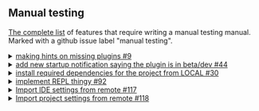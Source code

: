 ## Manual testing ##

[The complete list](https://github.com/Aalto-LeTech/intellij-plugin/labels/manual%20testing) of features that require writing
a manual testing manual. Marked with a github issue label "manual testing".


<details>
  <summary>
    <a href="https://github.com/Aalto-LeTech/intellij-plugin/issues/9">making hints on missing plugins #9</a>
  </summary>
  <div>
    <h5>Part 1. Checking missing plugins</h5>
    <ol>
      <li>Ensure "Scala" plugin is not installed <b>(File | Settings | Plugins | Marketplace)</b></li>
      <li>Restart an IDE</li>
      <li>Observe a notification saying
        <br/>
        <i>
        "A+
        The additional plugin(s) must be installed and enabled for the A+ plugin to work properly (Scala).
        <br/>
        <a href="">Install missing (Scala) plugin(s).</a>"
       </i>
      </li>
      <li>Click on the highlighted part of the notification, approve restart of the IDE</li>
      <li>After the restart is done, ensure there is no notification anymore</li>
    </ol>
  </div>
  <div>
    <h5>Part 2. Checking disabled plugins</h5>
    <ol>
      <li>Ensure 'Scala' plugin is installed and disabled
        <img src="images/%239_disable_plugin.png" alt="Ensure 'Scala' plugin is installed and disabled">
      </li>
      <li>Restart an IDE</li>
      <li>Observe a notification
        <img src="images/%239_enable_plugins_notification.png" alt="Observe a notification">
      </li>
      <li>Click on the highlighted part of the notification</li>
      <li>Check the notification became inactive
        <img src="images/%239_notification_inactive.png" alt="Check the notification became inactive">
      </li>
      <li>After the restart is done, ensure there is no notification anymore</li>
    </ol>  
  </div>
</details>
<details>
  <summary>
    <a href="https://github.com/Aalto-LeTech/intellij-plugin/issues/44">add new startup notification saying the plugin is in beta/dev #44</a>
  </summary>
  <div>
    <h5>Checking the notification regard the current A+ Course plugin version</h5>
    <ol>
      <li>Ensure "A+ Course" plugin is installed <b>(File | Settings | Plugins | Installed)</b> and check the plugin version from the plugin window or <a href="https://plugins.jetbrains.com/plugin/13634-a-plugin-for-intellij/versions">online.</a></li>
      <li>Restart an IDE</li>
      <li>Observe a notification saying and ensure the version matches the one shown for the plugin.
        <br/>
        <i>
          "A+ Courses plugin is under development: You are using version <b>0.1.0</b> of A+ Courses plugin, which is a pre-release version of the plugin and still under development. Some features of this plugin are still probably missing, and the plugin is not yet tested thoroughly. Use this plugin with caution and on your own risk!
       </i>
      </li>
      <li>The notification should remain after the restart is done.</li>
    </ol>
  </div>
</details>
<details>
  <summary>
    <a href="https://github.com/Aalto-LeTech/intellij-plugin/issues/30">install required
    dependencies for the project from LOCAL #30</a>
  </summary>
  <div>
    <h5>Part 1. Importing a module by double-clicking it</h5>
    <ol>
      <li>Create a new project.</li>
      <li>
        Open the <em>Modules</em> tool window (if it is not open). <sub>You may have to wait a
        few seconds for the list of modules to be initialized. If the initialization takes more
        than 10&nbsp;seconds, consider it an error.</sub>
      </li>
      <li>Select <em>GoodStuff</em> from the list and double click it.</li>
      <li>
        Ensure that <em>GoodStuff</em> and <em>O1Library</em> appear as loaded modules in the
        project tree, and their contents match the image below:<br/>
        <img src="images/30_module_loaded.png" alt="GoodStuff and O1Library contents" /><br/>
        <sub>It shouldn't take longer than 5 seconds for modules to be imported.</sub>
      </li>
      <li>
        Ensure that <em>GoodStuff</em> and <em>O1Library</em> are marked <em>Installed</em> in the
        <em>Modules</em> tool window.
      </li>
    </ol>
  </div>
  <div>
    <h5>Part 2. Importing a module using context menu.</h5>
    <ol>
      <li>
        Continuing from <strong>Part 1</strong>, right-click a non-installed module of your choice
        in the <em>Modules</em> tool window. <sub>On Mac with only one mouse button, you may need
        to use some other gesture to open a context menu, like holding <em>Ctrl</em> key while
        clicking. Use the way that is standard to the system.</sub>
      </li>
      <li>Ensure that a pop-up menu appears next to the mouse pointer.</li>
      <li>Click <em>Import A+ Module</em> menu item.</li>
      <li>
        Ensure that the module appears in the project tree. <sub>If module has dependencies, those
        are imported too. If other modules appear in the project tree in this step, you can assume
        they are dependencies of the module you chose and ignore them.</sub>
      </li>
      <li>
        Ensure that the module is marked <em>Installed</em> in the <em>Modules</em> tool window.
      </li>
    </ol>
  </div>
  <div>
    <h5>Part 3. Importing multiple modules using toolbar button.</h5>
    <ol>
      <li>
        Continuing from <strong>Part 2</strong>, select multiple non-installed modules in the
        <em>Modules</em> tool window by clicking them while holding <em>Ctrl</em> key.
        <sub>Again, Mac may do things differently, so use the way to select multiple items that is
        standard to the system.</sub>
      </li>
      <li>
        Click <em>Import A+ Module</em> toolbar button on the top of the <em>Modules</em> tool
        window. <sub>The button is denoted with a "download" icon.</sub>
      </li>
      <li>
        Ensure that the selected modules appear in the project tree. <sub>Again, in case other
        modules appear there as well, assume they are appropriate dependencies and ignore them.
        </sub>
      </li>
      <li>
        Ensure that the modules you selected are marked <em>Installed</em> in the <em>Modules</em>
        tool window.
      </li>
    </ol>
  </div>
</details>
<details>
  <summary>
    <a href="https://github.com/Aalto-LeTech/intellij-plugin/issues/92">implement REPL thingy #92</a>
  </summary>
  <div>
    <h5>Part 1. Importing a module</h5>
    <ol>
      <li>Create a new project.</li>
      <li>
        Open the <em>Modules</em> tool window (if it is not open). <sub>You may have to wait a
        few seconds for the list of modules to be initialized. If the initialization takes more
        than 10&nbsp;seconds, consider it an error.</sub>
      </li>
      <li>Select <em>GoodStuff</em> from the list and double click it.</li>
      <li>
        Ensure that <em>GoodStuff</em> and <em>O1Library</em> appear as loaded modules in the
        project tree, and their contents match the image below:<br/>
        <img src="images/30_module_loaded.png" alt="GoodStuff and O1Library contents" /><br/>
        <sub>It shouldn't take longer than 5 seconds for modules to be imported.</sub>
      </li>
    </ol>
  </div>
  <div>
      <h5>Part 2. Verifying the REPL</h5>
      <ol>
        <li>Ensure Scala Plugin is installed and enabled</li>
        <li>Ensure Scala SDK is set properly <b>(File | Project Structure | Global Libraries | Add | Scala SDK)</b></li>
        <li>Open REPL by choosing a folder or a file within <em>GoodStuff</em> module <a href="https://confluence.jetbrains.com/pages/viewpage.action?pageId=53326891">(how-to)</a></li>
        <div>
          <h6>Part 2.1. REPL configuration dialog is shown, checkbox unchecked</h6>
            <ol>
            <li>When the REPL configuration dialog, that looks like the following image is shown, uncheck the "Don't show this window again" checkbox, click <em>OK</em>.<img src="images/%2392_REPL_configuration_dialog_initial.png" alt="REPL dialog" /></li>
            <li>Ensure the REPL that looks like the next one is shown. <img src="images/%2366_scala_REPL_workDir_and_classPath.png" alt="REPL" style="max-width: 50;max-width: 56% !important;"/></li>
            <li>Close the REPL and start it again.</li>
            <li>Ensure the REPL configuration dialog is shown, click "Cancel".</li>
            </ol>
        </div>
        <div>
          <h6>Part 2.2. REPL configuration dialog is shown, checkbox unchecked, valid changes</h6>
            <ol>
            <li>When the REPL configuration dialog, that looks like previous image is shown, uncheck the "Don't show this window again" checkbox.</li>
            <li>Under "User classpath and SDK of module" change the module to be <em>"O1Library"</em>, also select <em>"O1Library"</em>'s files source as a "Working directory", click <em>OK</em>.</li>
            <li>Ensure the REPL that looks like like the next one is shown, then close REPL. <img src="images/%2392_changed_module.png" alt="REPL" /></li>             
            </ol>
        </div> 
        <div>
          <h6>Part 2.3. REPL configuration dialog is shown, checkbox unchecked, invalid changes</h6>
            <ol>
            <li>When the REPL configuration dialog, that looks like previous image is shown, uncheck the "Don't show this window again" checkbox.</li>
            <li>Under "User classpath and SDK of module" change the module to be <em>"O1Library"</em>, also select <em>"GoodStuff"</em>'s files source as a "Working directory", click <em>OK</em>.</li>
            <li>Ensure the REPL that looks like the next image is shown, close the REPL.<img src="images/%2392_mixed_case_changed.png" alt="REPL" /></li>
            </ol>
        </div>
        <div>              
          <h6>Part 2.4. REPL configuration dialog is cancelled</h6>
          <ol>
          <li>Click <em>Cancel</em> when the REPL configuration dialog is shown and observe nothing happens.</li>
          </ol>
         </div>               
        <div>
          <h6>Part 2.5. REPL configuration dialog is shown, checkbox checked</h6>
          <ol>
          <li>Click <em>OK</em> when the REPL configuration dialog, that looks like the one displayed is shown.</li>
          <li>Ensure proper REPL is started.</li>
          <li>Close the REPL and start it again.</li>
          <li>Ensure the no REPL configuration dialog is shown.</li>
          </ol>
        </div>
        <h6>After each sub-part (2.x)</h6>
        <li>When the console opens, check, that the name of the REPL contains the name of the <em>GoodStuff</em> (selected module or "&lt;?&gt;")</li>
        <li>Next, type into the REPL prompt: <i>sys.props("user.dir")</i>
        </li>
        <li>Make sure, that the output directory is where the <em>GoodStuff</em> (selected) module resides</li>
        <li>Next, type into the REPL prompt: <i>sys.props("java.class.path")</i></li>
        <li>Make sure, that the output classpath contains the <em>GoodStuff</em> (selected) module, the complete result should look approximately like this:
        <img src="images/%2366_scala_REPL_workDir_and_classPath.png" alt="REPL" /><br/>
        </li>
      </ol>
    </div>
</details>
<details>
  <summary>
    <a href="https://github.com/Aalto-LeTech/intellij-plugin/issues/117">Import IDE settings from remote #117</a>
  </summary>
  <div>
    <h5>Part 1. Testing the error message</h5>
    <ol>
      <li>Start the IDE and make sure the course has been loaded (check the modules list for an example).</li>
      <li>Disable networking from the computer.</li>
      <li>Attempt to import course IDE settings from the A+ menu in the top toolbar.</li>
      <li>Observe an error message dialog that notifies the user that an error occurred.</li>
    </ol>
  </div>
  <div>
    <h5>Part 2. Importing IDE settings</h5>
    <ol>
      <li>Import course IDE settings from the A+ menu in the top toolbar.</li>
      <li>Observe a confirmation message dialog, which warns the user that settings are overwritten.</li>
      <li>After the IDE settings have been imported, observe a message dialog proposing a restart.</li>
      <li>
      After restarting the IDE, ensure that the settings have been successfully imported.
      For an example, the IDE should now be in dark mode.
      </li>
    </ol>
  </div>
</details>
<details>
  <summary>
    <a href="https://github.com/Aalto-LeTech/intellij-plugin/issues/118">Import project settings from remote #118</a>
  </summary>
  <div>
    <h5>Importing Project Settings</h5>
    <ol>
      <li>Create a new project and expand the <code>.idea</code> directory in the project tool window on the left.</li>
      <li>Import course project settings from the A+ menu in the top toolbar.</li>
      <li>Observe that the project is reloaded and the <code>.idea</code> directory should now contain new files.</li>
      <li>Navigate to <code>File -> Settings... -> Editor -> Code Style -> Scala</code>.</li>
      <li>Change the "Scheme" to "Project" to show project settings.</li>
      <li>
      Open the "Imports" tab and note that there are O1 related items in the "Imports always marked as used"
      box at the bottom right:
      <img src="images/project-settings.png" alt="Project Settings"/>
      </li>
    </ol>
  </div>
</details>
